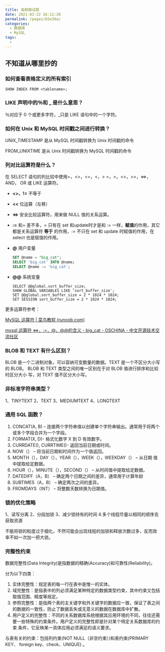 ```yaml
---
title: 高频面试题
date: 2021-03-22 16:12:20
permalink: /pages/b5e30a/
categories:
  - 数据库
  - MySQL
tags:
  - 
---
```

## 不知道从哪里抄的

### 如何查看表格定义的所有索引

`SHOW INDEX FROM <tablename>;`

### LIKE 声明中的％和 _ 是什么意思？

％对应于 0 个或更多字符，_只是 LIKE 语句中的一个字符。 

### 如何在 Unix 和 MySQL 时间戳之间进行转换？

UNIX_TIMESTAMP 是从 MySQL 时间戳转换为 Unix 时间戳的命令 

FROM_UNIXTIME 是从 Unix 时间戳转换为 MySQL 时间戳的命令

### 列对比运算符是什么？

在 SELECT 语句的列比较中使用=，<>，<=，<，> =，>，<<，>>，<=>，AND， OR 或 LIKE 运算符。

- **<>、!=** 不等于

- **<<**  位运算（左移）

- **<=>** 安全比较运算符，用来做 NULL 值的关系运算。

- **:=**   和= 差不多，= 只有在 set 和update时才是和 := 一样，**赋值**的作用，其它都是关系运算符 **等于** 的作用，:= 不只在 set 和 update 时赋值的作用，在 select 也是赋值的作用。

- **@** 用户变量

  ```sql
  SET @name = "big_cat";
  SELECT 'big_cat' INTO @name;
  SELECT @name := 'big_cat';
  ```

- **@@** 系统变量

  ```
  SELECT @@global.sort_buffer_size;
  SHOW GLOBAL VARIABLES LIKE 'sort_buffer_size';
  SET @@global.sort_buffer_size = 2 * 1024 * 1024;
  SET SESSION sort_buffer_size = 2 * 1024 * 1024;
  ```

更多运算符参考：

[MySQL 运算符 | 菜鸟教程 (runoob.com)](https://www.runoob.com/mysql/mysql-operator.html)

[mysql 运算符 <=>，:=，@，@@的含义 - big_cat - OSCHINA - 中文开源技术交流社区](https://my.oschina.net/sallency/blog/1812158)

### BLOB 和 TEXT 有什么区别？

 BLOB 是一个二进制对象，可以容纳可变数量的数据。TEXT 是一个不区分大小写 的 BLOB。 BLOB 和 TEXT 类型之间的唯一区别在于对 BLOB 值进行排序和比较时区分大小 写，对 TEXT 值不区分大小写。

### 非标准字符串类型？

1、TINYTEXT 2、TEXT 3、MEDIUMTEXT 4、LONGTEXT

### 通用 SQL 函数？

1. CONCAT(A, B) – 连接两个字符串值以创建单个字符串输出。通常用于将两个 或多个字段合并为一个字段。
2. FORMAT(X, D)- 格式化数字 X 到 D 有效数字。
3. CURRDATE(), CURRTIME()- 返回当前日期或时间。
4. NOW（） – 将当前日期和时间作为一个值返回。
5. MONTH（），DAY（），YEAR（），WEEK（），WEEKDAY（） – 从日期 值中提取给定数据。
6. HOUR（），MINUTE（），SECOND（） – 从时间值中提取给定数据。
7. DATEDIFF（A，B） – 确定两个日期之间的差异，通常用于计算年龄
8. SUBTIMES（A，B） – 确定两次之间的差异。
9. FROMDAYS（INT） – 将整数天数转换为日期值。

### 锁的优化策略

1、读写分离 2、分段加锁 3、减少锁持有的时间 4.多个线程尽量以相同的顺序去获取资源 

不能将锁的粒度过于细化，不然可能会出现线程的加锁和释放次数过多，反而效 率不如一次加一把大锁。

### 完整性约束

数据完整性(Data Integrity)是指数据的精确(Accuracy)和可靠性(Reliability)。 

分为以下四类：

1.  实体完整性：规定表的每一行在表中是惟一的实体。 
2. 域完整性：是指表中的列必须满足某种特定的数据类型约束，其中约束又包括 取值范围、精度等规定。 
3. 参照完整性：是指两个表的主关键字和外关键字的数据应一致，保证了表之间 的数据的一致性，防止了数据丢失或无意义的数据在数据库中扩散。
4. 用户定义的完整性：不同的关系数据库系统根据其应用环境的不同，往往还需 要一些特殊的约束条件。用户定义的完整性即是针对某个特定关系数据库的约束 条件，它反映某一具体应用必须满足的语义要求。 

与表有关的约束：包括列约束(NOT NULL（非空约束）)和表约束(PRIMARY KEY、 foreign key、check、UNIQUE) 。

